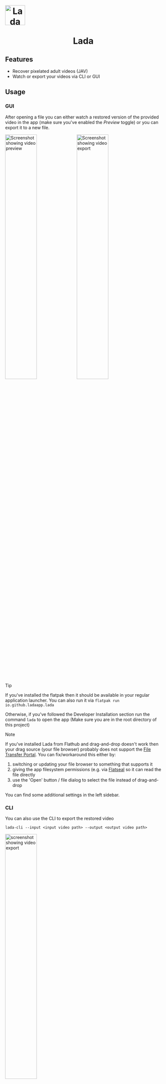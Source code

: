 <h1 align="center">
  <img src="packaging/flatpak/share/icons/hicolor/128x128/apps/io.github.ladaapp.lada.png" alt="Lada Icon" style="display: block; width: 64px; height: 64px;">
  <br>
  Lada
</h1>

## Features
* Recover pixelated adult videos (JAV)
* Watch or export your videos via CLI or GUI

## Usage
### GUI
After opening a file you can either watch a restored version of the provided video in the app (make sure you've enabled the *Preview* toggle) or you can export it to a new file.

<picture>
  <source media="(prefers-color-scheme: dark)" srcset="assets/screenshot_gui_1_dark.png">
  <source media="(prefers-color-scheme: light)" srcset="assets/screenshot_gui_1_light.png">
  <img alt="Screenshot showing video preview" src="assets/screenshot_gui_1_dark.png" width="45%">
</picture>
<picture>
  <source media="(prefers-color-scheme: dark)" srcset="assets/screenshot_gui_2_dark.png">
  <source media="(prefers-color-scheme: light)" srcset="assets/screenshot_gui_2_light.png">
  <img alt="Screenshot showing video export" src="assets/screenshot_gui_2_dark.png" width="45%">
</picture>

> [!TIP]
> If you've installed the flatpak then it should be available in your regular application launcher. You can also run it via `flatpak run io.github.ladaapp.lada`
> 
> Otherwise, if you've followed the Developer Installation section run the command `lada` to open the app (Make sure you are in the root directory of this project)

> [!NOTE]
> If you've installed Lada from Flathub and drag-and-drop doesn't work then your drag source (your file browser) probably does not support the [File Transfer Portal](https://flatpak.github.io/xdg-desktop-portal/docs/doc-org.freedesktop.portal.FileTransfer.html).
> You can fix/workaround this either by:
>  1) switching or updating your file browser to something that supports it
>  2) giving the app filesystem permissions (e.g. via [Flatseal](https://flathub.org/apps/com.github.tchx84.Flatseal) so it can read the file directly
>  3) use the 'Open' button / file dialog to select the file instead of drag-and-drop

You can find some additional settings in the left sidebar.

### CLI
You can also use the CLI to export the restored video
```shell
lada-cli --input <input video path> --output <output video path>
```
<img src="assets/screenshot_cli_1.png" alt="screenshot showing video export" width="45%">

> [!TIP]
> If you've installed the app via Flathub then the command would look like this (instead of *host* permissions you could also use `--file-forwarding` option)
>  ```shell
>  flatpak run --filesystem=host --command=lada-cli io.github.ladaapp.lada --input <input video path> --output <output video path>
>  ```
> You can also set an alias in your favourite shell and use as the same shorter command as shown above
> ```shell
> alias lada-cli="flatpak run --filesystem=host --command=lada-cli io.github.ladaapp.lada"
>  ```

> [!TIP]
> If you've installed the app via Docker you can pass the parameters via docker run
>  ```shell
> docker run --rm --gpus all --mount type=bind,src=<path to input/output video dir>,dst=/mnt ladaapp/lada:latest --input /mnt/<input video file> --output /mnt/<output video file>
> ```

> [!TIP]
> Lada will write the restored video first to a temporary file before it is being combined with the audio stream from the original file and written to the selected destination.
> Default location is `/tmp`. You can overwrite it by setting the `TMPDIR` environment variable.
> On flatpak you can either pass `--env=TMPDIR=/my/custom/tempdir` to the run command or you can use Flatseal to overwrite this permanently.

You can find out more about additional options by using the `--help` argument.

## Status
Don't expect this to work perfectly, some scenes can be pretty good and close to the real thing. Other scenes can be rather meh and show worse artifacts than the original mosaics.

You'll need a Nvidia (CUDA) GPU and some patience to run the app.
If your GPU is not fast enough to watch the video in real-time you'll have to export it first and watch it later with your favorite media player.
If your card has at least 4-6GB of VRAM then it should work out of the box.

The CPU is used for re-encoding the restored video so shouldn't be too slow either. The app uses a lot of RAM for buffering to increase throughput.
For 1080p content you should be fine with 6-8GB RAM, 4K will need more. This could be lowered by fine-tuning some knowbs in the code if you're that low on RAM.

Technically running the app on your CPU is also supported where *supported* is defined as: It will not crash but processing will be so slow you wish you haven't given it a try.

Here are some speed performance numbers using Lada v0.4.0 on my available hardware to give you an idea what to expect:

| Video name | Video description                                                                                    | Video<br>duration / resolution / FPS | Lada<br>runtime / FPS<br>Nvidia RTX 3050<br>(*Laptop GPU*) | Lada<br>runtime / FPS<br>Nvidia RTX 3090<br>(Desktop GPU) |
|------------|------------------------------------------------------------------------------------------------------|--------------------------------------|------------------------------------------------------------|-----------------------------------------------------------|
| vid1       | multiple mosaic regions present on all frames                                                        | 1m30s / 10920x1080 / 30 FPS          | 15m33s / 2.8 FPS                                           | 1m41s / 26 FPS                                            |
| vid2       | single mosaic region present on all frames                                                           | 3m0s / 1920x1080 / 30 FPS            | 20m36s / 4.3 FPS                                           | 2m18s / 39 FPS                                            |
| vid3       | half of the video doesn't have any mosaics present,<br>the other half mostly single mosaic per frame | 41m16s / 852x480 / 30 FPS            | 3h20m57s / 6.1 FPS                                         | 13m10s / 94 FPS                                           |


As you can see, Realtime playback for Nvidia RTX 3050 (Laptop GPU) is currently out-of-reach but Preview functionality can still be used to skip through a video (with some loading/buffering) to see what quality to expect from an export.

It may or may not work on Windows and Mac and other GPUs. You'll have to try to follow Developer Installation below and see how far you get.
Patches / reports welcome if you are able to make it run on other systems.

## Installation
On Linux the easiest way to install the app (CLI and GUI) is to get it from Flathub.

<a href='https://flathub.org/apps/details/io.github.ladaapp.lada'><img width='200' alt='Download from Flathub' src='https://flathub.org/api/badge?svg&locale=en'/></a>

> [!CAUTION]
> The flatpak works only with x86_64 CPUs with Nvidia/CUDA GPUs. Make sure your system is using NVIDIAs official driver not `nouveau`.
> (CPU-only inference technically works also, but read the notes in [Status](#Status) first).

The app is also available via docker (CLI only!), you can pull it from dockerhub:
```shell
docker pull ladaapp/lada:latest
````
The image has the same limitations as the flatpak: x86_64 CPU + Nvidia/CUDA GPU only. In order to use your GPU make sure to install
[Nvidia Container Toolkit](https://docs.nvidia.com/datacenter/cloud-native/container-toolkit/latest/install-guide.html) first.

If you don't want to use flatpak/docker, have other hardware specs than what the flatpak is built for or if you're not using Linux you'd need to follow the [Developer installation](#Developer-Installation) steps for now.
Contributions welcome if someone is able to package the app for other systems.

## Models
The project comes with a `generic` mosaic removal / video restoration model that was trained on a diverse set of scenes and is used by default.
There is also a `bj_pov` model which was trained only on such specific clips and may show better results than the generic model but therefore is not as versatile (Didn't notice much of a difference but YMMV).

> [!TIP]
> For folks currently using or interested in the mosaic restoration model of [DeepMosaics](https://github.com/HypoX64/DeepMosaics):
> It is integrated in Lada and you can use it via CLI or GUI if you prefer. As DeepMosaics is not maintained anymore it is also included in the Flatpak and Docker image of Lada so it's easier to use.

You can select the model to use in the sidepanel or if using the CLI by passing the arguments for path and type of model.

> [!NOTE]
> There are also models for detection for both mosaiced/pixelated and non-obstructed NSFW sources which are used internally for pre-processing and model training.

## Developer Installation

### System dependencies

1) Install Python <= 3.12

2) [Install FFmpeg](https://ffmpeg.org/download.html)

3) [Install GStreamer](https://gstreamer.freedesktop.org/documentation/installing/index.html)

4) [Install GTK](https://www.gtk.org/docs/installations/)

> [!TIP]
> 3/4 are only needed when running the GUI and can be skipped for CLI-only use

### Python dependencies
This is a Python project so let's install our dependencies from PyPi:

1) Create a new virtual environment
    ```bash
    python -m venv .venv
    source .venv/bin/activate
    ```

2) [Install PyTorch](https://pytorch.org/get-started/locally)

3) Install this project together with the remaining dependencies
    ```bash
    python -m pip install -e '.[basicvsrpp,gui]'
    ````
    These extras are enough to run the model, GUI and CLI. If you want to train the model(s) or work on the dataset(s) install additional extras `training,dataset-creation`. `gui` is optional and can be skipped if only working with the CLI.

   > [!CAUTION]
   > When installing the dataset-creating extra dependencies `albuminations` will be installed. There seems to be an issue with its dependency management as albumentations will install opencv headless even though opencv is already available and you'll end up with both (you can check via `pip freeze | grep opencv`). 
   > 
   > If you run into conflicts related to OpenCV then uninstall both `opencv-python-headless` and `opencv-python` and install only `opencv-python`. (Noticed on version `albumentations==1.4.24`).

4) Apply patches

    In order to fix resume training of the mosaic restoration model apply the following patch (tested with `mmengine==0.10.6`):
    ```bash
    patch -u ./.venv/lib/python3.12/site-packages/mmengine/runner/loops.py -i patches/adjust_mmengine_resume_dataloader.patch
    ```

    On low-end hardware running mosaic detection model could run into a timeout defined in ultralytics library and the scene would not be restored. The following patch increases this time limit (tested with `ultralytics==8.3.58`):
    ```bash
    patch -u ./.venv/lib/python3.12/site-packages/ultralytics/models/yolo/segment/predict.py patches/increase_mms_time_limit.patch
    ```

### Install models
Download the models from the GitHub Releases page into the `model_weights` directory. The following commands do just that
```shell
wget -P model_weights/ 'https://github.com/ladaapp/lada/releases/download/v0.2.0/lada_mosaic_detection_model_v2.pt'
wget -P model_weights/ 'https://github.com/ladaapp/lada/releases/download/v0.2.1/lada_mosaic_restoration_model_generic_v1.1.pth'
wget -P model_weights/ 'https://github.com/ladaapp/lada/releases/download/v0.1.0/lada_mosaic_restoration_model_bj_pov.pth'
```

If you're interested in running DeepMosaics' restoration model you can also download their pretrained model `clean_youknow_video.pth`
```shell
wget -O model_weights/3rd_party/clean_youknow_video.pth 'https://drive.usercontent.google.com/download?id=1ulct4RhRxQp1v5xwEmUH7xz7AK42Oqlw&export=download&confirm=t'
```

To train the models and create your own datasets you'll also need these files
```shell
wget -P model_weights/3rd_party/ 'https://download.openmmlab.com/mmediting/restorers/basicvsr/spynet_20210409-c6c1bd09.pth'
wget -P model_weights/3rd_party/ 'https://download.pytorch.org/models/vgg19-dcbb9e9d.pth'
wget -P model_weights/3rd_party/ 'https://github.com/QualityAssessment/DOVER/releases/download/v0.1.0/DOVER.pth'
wget -P model_weights/ 'https://github.com/ladaapp/lada/releases/download/v0.5.1-beta/lada_nsfw_detection_model_v1.3.pt'
wget -P model_weights/ 'https://github.com/ladaapp/lada/releases/download/v0.5.0-beta4/lada_watermark_detection_model_v1.2.pt'
wget -P model_weights/3rd_party/ 'https://github.com/notAI-tech/NudeNet/releases/download/v3.4-weights/640m.pt'
```

> [!CAUTION]
> The last download command currently doesn't work as the NudeNet project is set to age-restricted.
> You'll have to be logged into GitHub, then you can download the file manually on their [release page]('https://github.com/notAI-tech/NudeNet/releases/): release `v3.4` / file `640m.pt`
> The model is optional though and only used in `create-mosaic-restoration-dataset.py`.

Now you should be able to run the GUI via `lada` or the CLI via `lada-cli`.


## Training and dataset creation
If you're interested in training your own model(s) or create custom dataset(s) you can find out more in [Training and dataset creation](docs/training_and_dataset_creation.md).

## Credits
This project builds on work done by these fantastic people

* [DeepMosaics](https://github.com/HypoX64/DeepMosaics): Used their code to create mosaic for dataset creation/training, you can also run their clean_youknow_video model in this app. They seem to be the only other open source project trying to solve this task I could find. Kudos to them!
* [BasicVSR++](https://ckkelvinchan.github.io/projects/BasicVSR++) / [MMagic](https://github.com/open-mmlab/mmagic): Used as base model for mosaic removal
* [YOLO/Ultralytics](https://github.com/ultralytics/ultralytics): Used as model to detect mosaic regions as well as non-mosaic regions for dataset creation
* [DOVER](https://github.com/VQAssessment/DOVER): Used to assess video quality of created clips during the dataset creation process to filter out low quality videos
* [DNN Watermark / PITA Dataset](https://github.com/tgenlis83/dnn-watermark): Used most of its code for creating the watermark detection dataset used to filter out scenes obstructed with text/watermarks/logos
* [NudeNet](https://github.com/notAI-tech/NudeNet/): Used as an additional NSFW classifier to filter out false positives by our own NSFW segmentation model
* [Twitter Emoji](https://github.com/twitter/twemoji): Used eggplant emoji as base for the app icon (feel free to contribute a better logo)
* PyTorch, FFmpeg, GStreamer, GTK and [all other folks building our ecosystem](https://xkcd.com/2347/)


Previous iterations of the mosaic removal model used the following projects as a base

* [KAIR / rvrt](https://github.com/cszn/KAIR)
* [TecoGAN-PyTorch](https://github.com/skycrapers/TecoGAN-PyTorch)

